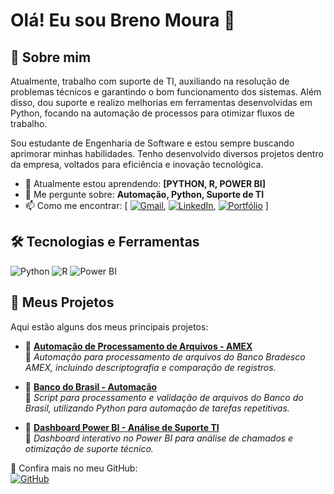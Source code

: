 
# Olá! Eu sou Breno Moura 👋
## 🚀 Sobre mim

Atualmente, trabalho com suporte de TI, auxiliando na resolução de problemas técnicos e garantindo o bom funcionamento dos sistemas. Além disso, dou suporte e realizo melhorias em ferramentas desenvolvidas em Python, focando na automação de processos para otimizar fluxos de trabalho.

Sou estudante de Engenharia de Software e estou sempre buscando aprimorar minhas habilidades. Tenho desenvolvido diversos projetos dentro da empresa, voltados para eficiência e inovação tecnológica.

- 🌱 Atualmente estou aprendendo: **[PYTHON, R, POWER BI]**
- 💬 Me pergunte sobre: **Automação, Python, Suporte de TI**
- 📫 Como me encontrar: [ [![Gmail](https://img.shields.io/badge/-Gmail-D14836?style=flat&logo=gmail&logoColor=white)](mailto:Breno5141moura@gmail.com), [![LinkedIn](https://img.shields.io/badge/-LinkedIn-blue?style=flat&logo=LinkedIn)](https://www.linkedin.com/in/br-moura), [![Portfólio](https://img.shields.io/badge/-Portfólio-000?style=flat&logo=vercel)](https://seu-portfolio.com)  ]

## 🛠️ Tecnologias e Ferramentas
![Python](https://img.shields.io/badge/-Python-3776AB?style=flat&logo=python&logoColor=white)
![R](https://img.shields.io/badge/-R-276DC3?style=flat&logo=r&logoColor=white)
![Power BI](https://img.shields.io/badge/-Power%20BI-F2C811?style=flat&logo=power-bi&logoColor=black)

## 📂 Meus Projetos

Aqui estão alguns dos meus principais projetos:

- 🔹 **[Automação de Processamento de Arquivos - AMEX](https://github.com/seu-usuario/AMEX-Automation)**  
  🔹 *Automação para processamento de arquivos do Banco Bradesco AMEX, incluindo descriptografia e comparação de registros.*

- 🔹 **[Banco do Brasil - Automação](https://github.com/seu-usuario/BB-Automation)**  
  🔹 *Script para processamento e validação de arquivos do Banco do Brasil, utilizando Python para automação de tarefas repetitivas.*

- 🔹 **[Dashboard Power BI - Análise de Suporte TI](https://github.com/seu-usuario/Dashboard-Suporte-TI)**  
  🔹 *Dashboard interativo no Power BI para análise de chamados e otimização de suporte técnico.*

📌 Confira mais no meu GitHub:  
[![GitHub](https://img.shields.io/badge/-Meu%20GitHub-181717?style=flat&logo=github&logoColor=white)]([https://github.com/seu-usuario](https://github.com/Br-Moura?tab=repositories))
